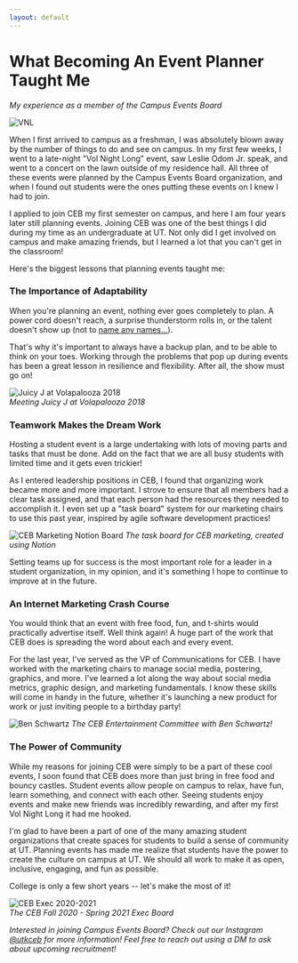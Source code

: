 ```yaml
---
layout: default
---
```

# What Becoming An Event Planner Taught Me

*My experience as a member of the Campus Events Board*

![VNL](/chp-eportfolio/img/vnl.jpg)

When I first arrived to campus as a freshman, I was absolutely blown away by the number of things to do and see on campus. In my first few weeks, I went to a late-night "Vol Night Long" event, saw Leslie Odom Jr. speak, and went to a concert on the lawn outside of my residence hall. All three of these events were planned by the Campus Events Board organization, and when I found out students were the ones putting these events on I knew I had to join.

I applied to join CEB my first semester on campus, and here I am four years later still planning events. Joining CEB was one of the best things I did during my time as an undergraduate at UT. Not only did I get involved on campus and make amazing friends, but I learned a lot that you can't get in the classroom!

Here's the biggest lessons that planning events taught me:

### The Importance of Adaptability

When you're planning an event, nothing ever goes completely to plan. A power cord doesn't reach, a surprise thunderstorm rolls in, or the talent doesn't show up (not to [name any names...](https://open.spotify.com/artist/2cFrymmkijnjDg9SS92EPM)).

That's why it's important to always have a backup plan, and to be able to think on your toes. Working through the problems that pop up during events has been a great lesson in resilience and flexibility. After all, the show must go on!

![Juicy J at Volapalooza 2018](/chp-eportfolio/img/juicy-j.jpg)  
*Meeting Juicy J at Volapalooza 2018*

### Teamwork Makes the Dream Work
Hosting a student event is a large undertaking with lots of moving parts and tasks that must be done. Add on the fact that we are all busy students with limited time and it gets even trickier!

As I entered leadership positions in CEB, I found that organizing work became more and more important. I strove to ensure that all members had a clear task assigned, and that each person had the resources they needed to accomplish it. I even set up a "task board" system for our marketing chairs to use this past year, inspired by agile software development practices!

![CEB Marketing Notion Board](/chp-eportfolio/img/ceb-notion.png)
*The task board for CEB marketing, created using Notion*

Setting teams up for success is the most important role for a leader in a student organization, in my opinion, and it's something I hope to continue to improve at in the future.

### An Internet Marketing Crash Course
You would think that an event with free food, fun, and t-shirts would practically advertise itself. Well think again! A huge part of the work that CEB does is spreading the word about each and every event.

For the last year, I've served as the VP of Communications for CEB. I have worked with the marketing chairs to manage social media, postering, graphics, and more. I've learned a lot along the way about social media metrics, graphic design, and marketing fundamentals. I know these skills will come in handy in the future, whether it's launching a new product for work or just inviting people to a birthday party! 

![Ben Schwartz](/chp-eportfolio/img/ben-schwartz.jpg)
*The CEB Entertainment Committee with Ben Schwartz!*

### The Power of Community
While my reasons for joining CEB were simply to be a part of these cool events, I soon found that CEB does more than just bring in free food and bouncy castles. Student events allow people on campus to relax, have fun, learn something, and connect with each other. Seeing students enjoy events and make new friends was incredibly rewarding, and after my first Vol Night Long it had me hooked.

I'm glad to have been a part of one of the many amazing student organizations that create spaces for students to build a sense of community at UT. Planning events has made me realize that students have the power to create the culture on campus at UT. We should all work to make it as open, inclusive, engaging, and fun as possible.

College is only a few short years -- let's make the most of it!

![CEB Exec 2020-2021](/chp-eportfolio/img/ceb-exec.jpg)  
*The CEB Fall 2020 - Spring 2021 Exec Board*

*Interested in joining Campus Events Board? Check out our Instagram [@utkceb](www.instagram.com/utkceb) for more information! Feel free to reach out using a DM to ask about upcoming recruitment!*
